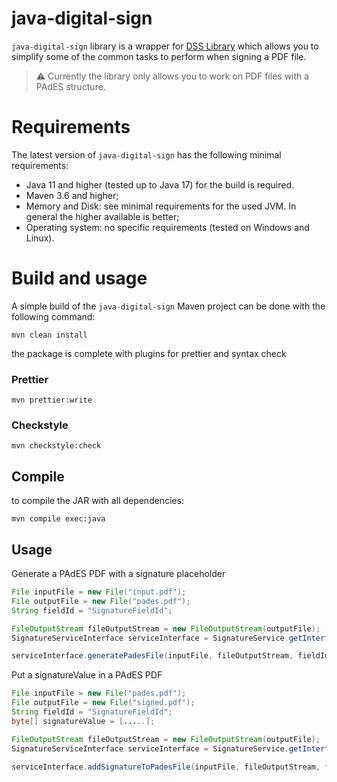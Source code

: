 
# java-digital-sign
`java-digital-sign` library is a wrapper for [DSS Library](https://github.com/esig/dss)  which allows you to simplify some of the common tasks to perform when signing a PDF file.

> ⚠️ Currently the library only allows you to work on PDF files with a
> PAdES structure.

# Requirements
The latest version of `java-digital-sign` has the following minimal requirements:

-   Java 11 and higher (tested up to Java 17) for the build is required.
-   Maven 3.6 and higher;
-   Memory and Disk: see minimal requirements for the used JVM. In general the higher available is better;
-   Operating system: no specific requirements (tested on Windows and Linux).

# Build and usage
A simple build of the `java-digital-sign` Maven project can be done with the following command:
```
mvn clean install
```
the package is complete with plugins for prettier and syntax check

### Prettier
```
mvn prettier:write
```

### Checkstyle
```
mvn checkstyle:check
```

## Compile

to compile the JAR with all dependencies:
```
mvn compile exec:java
```

## Usage

Generate a PAdES PDF with a signature placeholder
```java
File inputFile = new File("input.pdf");
File outputFile = new File("pades.pdf");
String fieldId = "SignatureFieldId";

FileOutputStream fileOutputStream = new FileOutputStream(outputFile);
SignatureServiceInterface serviceInterface = SignatureService.getInterface();

serviceInterface.generatePadesFile(inputFile, fileOutputStream, fieldId);
```

Put a signatureValue in a PAdES PDF
```java
File inputFile = new File("pades.pdf");
File outputFile = new File("signed.pdf");
String fieldId = "SignatureFieldId";
byte[] signatureValue = [.....];

FileOutputStream fileOutputStream = new FileOutputStream(outputFile);
SignatureServiceInterface serviceInterface = SignatureService.getInterface();

serviceInterface.addSignatureToPadesFile(inputFile, fileOutputStream, fieldId, signatureValue);
```
